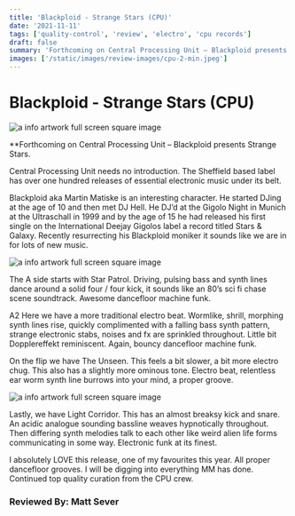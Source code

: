 ```yaml
---
title: 'Blackploid - Strange Stars (CPU)'
date: '2021-11-11'
tags: ['quality-control', 'review', 'electro', 'cpu records']
draft: false
summary: 'Forthcoming on Central Processing Unit – Blackploid presents Strange Stars.'
images: ['/static/images/review-images/cpu-2-min.jpeg']
---
```


# Blackploid - Strange Stars (CPU)

<div className="my-1 px-2 phone: w-full desktop: overflow-hidden xl:my-1 xl:px-2 xl:w-1/2">
  <Image
    alt="a info artwork full screen square image"
    src="/static/images/review-images/cpu-1-min.jpeg"
    width={700}
    height={700}
  />
</div>

\*\*Forthcoming on Central Processing Unit – Blackploid presents Strange Stars.

Central Processing Unit needs no introduction. The Sheffield based label has over one hundred releases of essential electronic music under its belt.

Blackploid aka Martin Matiske is an interesting character. He started DJing at the age of 10 and then met DJ Hell. He DJ’d at the Gigolo Night in Munich at the Ultraschall in 1999 and by the age of 15 he had released his first single on the International Deejay Gigolos label a record titled Stars & Galaxy. Recently resurrecting his Blackploid moniker it sounds like we are in for lots of new music.

<div className="my-1 px-2 phone: w-full desktop: overflow-hidden xl:my-1 xl:px-2 xl:w-1/2">
  <Image
    alt="a info artwork full screen square image"
    src="/static/images/review-images/cpu-2-min.jpeg"
    width={700}
    height={700}
  />
</div>

The A side starts with Star Patrol. Driving, pulsing bass and synth lines dance around a solid four / four kick, it sounds like an 80’s sci fi chase scene soundtrack. Awesome dancefloor machine funk.

A2 Here we have a more traditional electro beat. Wormlike, shrill, morphing synth lines rise, quickly complimented with a falling bass synth pattern, strange electronic stabs, noises and fx are sprinkled throughout. Little bit Dopplereffekt reminiscent. Again, bouncy dancefloor machine funk.

On the flip we have The Unseen. This feels a bit slower, a bit more electro chug. This also has a slightly more ominous tone. Electro beat, relentless ear worm synth line burrows into your mind, a proper groove.

<div className="my-1 px-2 phone: w-full desktop: overflow-hidden xl:my-1 xl:px-2 xl:w-1/2">
  <Image
    alt="a info artwork full screen square image"
    src="/static/images/review-images/cpu-artist-min.jpeg"
    width={700}
    height={700}
  />
</div>

Lastly, we have Light Corridor. This has an almost breaksy kick and snare. An acidic analogue sounding bassline weaves hypnotically throughout. Then differing synth melodies talk to each other like weird alien life forms communicating in some way. Electronic funk at its finest.

I absolutely LOVE this release, one of my favourites this year. All proper dancefloor grooves. I will be digging into everything MM has done. Continued top quality curation from the CPU crew.

### Reviewed By: Matt Sever
